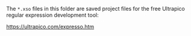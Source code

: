 ﻿The `*.xso` files in this folder are saved project files for the free Ultrapico regular expression development tool:

https://ultrapico.com/expresso.htm

